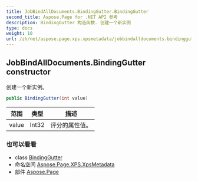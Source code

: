 ```yaml
---
title: JobBindAllDocuments.BindingGutter.BindingGutter
second_title: Aspose.Page for .NET API 参考
description: BindingGutter 构造函数. 创建一个新实例
type: docs
weight: 10
url: /zh/net/aspose.page.xps.xpsmetadata/jobbindalldocuments.bindinggutter/bindinggutter/
---
```

## JobBindAllDocuments.BindingGutter constructor

创建一个新实例。

```csharp
public BindingGutter(int value)
```

| 范围 | 类型 | 描述 |
| --- | --- | --- |
| value | Int32 | 评分的属性值。 |

### 也可以看看

* class [BindingGutter](../)
* 命名空间 [Aspose.Page.XPS.XpsMetadata](../../jobbindalldocuments.bindinggutter/)
* 部件 [Aspose.Page](../../../)


